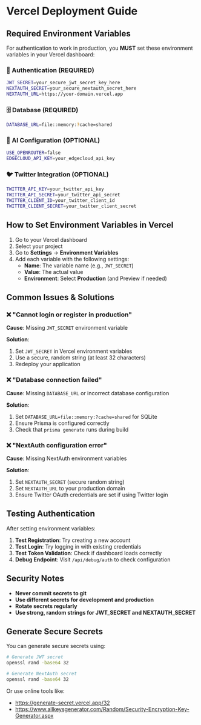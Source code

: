 # Vercel Deployment Guide

## Required Environment Variables

For authentication to work in production, you **MUST** set these environment variables in your Vercel dashboard:

### 🔐 Authentication (REQUIRED)
```bash
JWT_SECRET=your_secure_jwt_secret_key_here
NEXTAUTH_SECRET=your_secure_nextauth_secret_here
NEXTAUTH_URL=https://your-domain.vercel.app
```

### 🗄️ Database (REQUIRED)
```bash
DATABASE_URL=file::memory:?cache=shared
```

### 🤖 AI Configuration (OPTIONAL)
```bash
USE_OPENROUTER=false
EDGECLOUD_API_KEY=your_edgecloud_api_key
```

### 🐦 Twitter Integration (OPTIONAL)
```bash
TWITTER_API_KEY=your_twitter_api_key
TWITTER_API_SECRET=your_twitter_api_secret
TWITTER_CLIENT_ID=your_twitter_client_id
TWITTER_CLIENT_SECRET=your_twitter_client_secret
```

## How to Set Environment Variables in Vercel

1. Go to your Vercel dashboard
2. Select your project
3. Go to **Settings** → **Environment Variables**
4. Add each variable with the following settings:
   - **Name**: The variable name (e.g., `JWT_SECRET`)
   - **Value**: The actual value
   - **Environment**: Select **Production** (and Preview if needed)

## Common Issues & Solutions

### ❌ "Cannot login or register in production"

**Cause**: Missing `JWT_SECRET` environment variable

**Solution**: 
1. Set `JWT_SECRET` in Vercel environment variables
2. Use a secure, random string (at least 32 characters)
3. Redeploy your application

### ❌ "Database connection failed"

**Cause**: Missing `DATABASE_URL` or incorrect database configuration

**Solution**:
1. Set `DATABASE_URL=file::memory:?cache=shared` for SQLite
2. Ensure Prisma is configured correctly
3. Check that `prisma generate` runs during build

### ❌ "NextAuth configuration error"

**Cause**: Missing NextAuth environment variables

**Solution**:
1. Set `NEXTAUTH_SECRET` (secure random string)
2. Set `NEXTAUTH_URL` to your production domain
3. Ensure Twitter OAuth credentials are set if using Twitter login

## Testing Authentication

After setting environment variables:

1. **Test Registration**: Try creating a new account
2. **Test Login**: Try logging in with existing credentials
3. **Test Token Validation**: Check if dashboard loads correctly
4. **Debug Endpoint**: Visit `/api/debug/auth` to check configuration

## Security Notes

- **Never commit secrets to git**
- **Use different secrets for development and production**
- **Rotate secrets regularly**
- **Use strong, random strings for JWT_SECRET and NEXTAUTH_SECRET**

## Generate Secure Secrets

You can generate secure secrets using:

```bash
# Generate JWT secret
openssl rand -base64 32

# Generate NextAuth secret
openssl rand -base64 32
```

Or use online tools like:
- https://generate-secret.vercel.app/32
- https://www.allkeysgenerator.com/Random/Security-Encryption-Key-Generator.aspx
